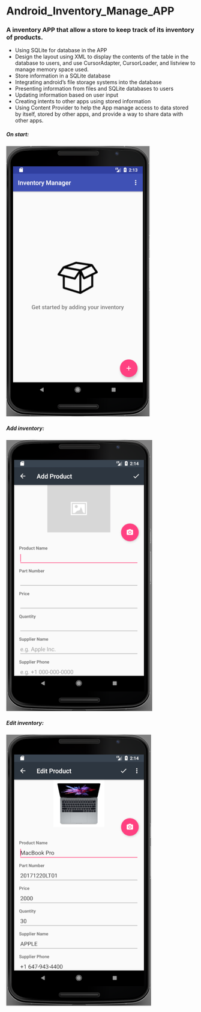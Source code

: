 # Android_Inventory_Manage_APP

### A inventory APP that allow a store to keep track of its inventory of products.

*	Using SQLite for database in the APP
*	Design the layout using XML to display the contents of the table in the database to users, and use CursorAdapter, CursorLoader, and listview to manage memory space used.
*	Store information in a SQLite database
*	Integrating android’s file storage systems into the database
*	Presenting information from files and SQLite databases to users
*	Updating information based on user input
*	Creating intents to other apps using stored information
*	Using Content Provider to help the App manage access to data stored by itself, stored by other apps, and provide a way to share data with other apps.

##### On start:
![ScreenShot](https://github.com/lzzsmile/Android_Inventory_Manage_APP/blob/master/onStart.png)

##### Add inventory:
![ScreenShot](https://github.com/lzzsmile/Android_Inventory_Manage_APP/blob/master/AddProduct.png)

##### Edit inventory:
![ScreenShot](https://github.com/lzzsmile/Android_Inventory_Manage_APP/blob/master/EditProduct.png)
